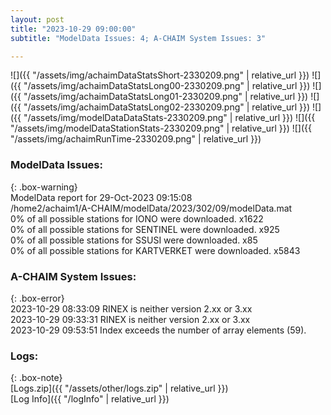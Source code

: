 ```yaml
---
layout: post
title: "2023-10-29 09:00:00"
subtitle: "ModelData Issues: 4; A-CHAIM System Issues: 3"

---
```


![]({{ "/assets/img/achaimDataStatsShort-2330209.png" | relative_url }})
![]({{ "/assets/img/achaimDataStatsLong00-2330209.png" | relative_url }})
![]({{ "/assets/img/achaimDataStatsLong01-2330209.png" | relative_url }})
![]({{ "/assets/img/achaimDataStatsLong02-2330209.png" | relative_url }})
![]({{ "/assets/img/modelDataDataStats-2330209.png" | relative_url }})
![]({{ "/assets/img/modelDataStationStats-2330209.png" | relative_url }})
![]({{ "/assets/img/achaimRunTime-2330209.png" | relative_url }})


### ModelData Issues:  
  
{: .box-warning}  
 ModelData report for 29-Oct-2023 09:15:08   
 /home2/achaim1/A-CHAIM/modelData/2023/302/09/modelData.mat   
 0% of all possible stations for IONO were downloaded. x1622   
 0% of all possible stations for SENTINEL were downloaded. x925   
 0% of all possible stations for SSUSI were downloaded. x85   
 0% of all possible stations for KARTVERKET were downloaded. x5843   
  
### A-CHAIM System Issues:  
  
{: .box-error}  
2023-10-29 08:33:09 RINEX is neither version 2.xx or 3.xx  
2023-10-29 09:33:31 RINEX is neither version 2.xx or 3.xx  
2023-10-29 09:53:51 Index exceeds the number of array elements (59).  

### Logs:  
  
{: .box-note}  
[Logs.zip]({{ "/assets/other/logs.zip" | relative_url }})  
[Log Info]({{ "/logInfo" | relative_url }})  
